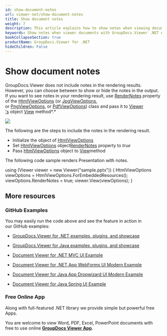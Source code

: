 ```yaml
---
id: show-document-notes
url: viewer-net/show-document-notes
title: Show document notes
weight: 7
description: This article explains how to show notes when viewing documents with GroupDocs.Viewer within your .NET applications.
keywords: Show notes when viewer documents with GroupDocs.Viewer .NET API
bookCollapseSection: true
productName: GroupDocs.Viewer for .NET
hideChildren: False
---
```


# Show document notes

GroupDocs.Viewer does not include notes in the rendering results. However, you can choose between to show or hide the notes in the output. If you want to see notes in your rendering result, use [RenderNotes](https://apireference.groupdocs.com/net/viewer/groupdocs.viewer.options/baseviewoptions/properties/rendernotes) property of the [HtmlViewOptions](https://apireference.groupdocs.com/net/viewer/groupdocs.viewer.options/htmlviewoptions) (or [JpgViewOptions](https://apireference.groupdocs.com/net/viewer/groupdocs.viewer.options/jpgviewoptions), or [PngViewOptions](https://apireference.groupdocs.com/net/viewer/groupdocs.viewer.options/pngviewoptions), or [PdfViewOptions](https://apireference.groupdocs.com/net/viewer/groupdocs.viewer.options/pdfviewoptions)) class and pass it to [Viewer 's](https://apireference.groupdocs.com/net/viewer/groupdocs.viewer/viewer) object [View](https://apireference.groupdocs.com/net/viewer/groupdocs.viewer/viewer/methods/view) method*.*

![](viewer-net/developer-guide/advanced-usage/viewing/common-rendering-options/show-document-notes/85918022.png)

The following are the steps to include the notes in the rendering result.

*   Initialize the object of [HtmlViewOptions](https://apireference.groupdocs.com/net/viewer/groupdocs.viewer.options/htmlviewoptions)
*   Set [HtmlViewOptions](https://apireference.groupdocs.com/net/viewer/groupdocs.viewer.options/htmlviewoptions) object[RenderNotes](https://apireference.groupdocs.com/net/viewer/groupdocs.viewer.options/baseviewoptions/properties/rendernotes) property to *true*
*   Pass [HtmlViewOptions](https://apireference.groupdocs.com/net/viewer/groupdocs.viewer.options/htmlviewoptions) object to [View](https://apireference.groupdocs.com/net/viewer/groupdocs.viewer/viewer/methods/view)method

The following code sample renders Presentation with notes.

using (Viewer viewer = new Viewer("sample.pptx"))
{
    HtmlViewOptions viewOptions = HtmlViewOptions.ForEmbeddedResources();
    viewOptions.RenderNotes = true;
    viewer.View(viewOptions);
}

## More resources

### GitHub Examples

You may easily run the code above and see the feature in action in our GitHub examples:

*   [GroupDocs.Viewer for .NET examples, plugins, and showcase](https://github.com/groupdocs-viewer/GroupDocs.Viewer-for-.NET)
    
*   [GroupDocs.Viewer for Java examples, plugins, and showcase](https://github.com/groupdocs-viewer/GroupDocs.Viewer-for-Java)
    
*   [Document Viewer for .NET MVC UI Example](https://github.com/groupdocs-viewer/GroupDocs.Viewer-for-.NET-MVC) 
    
*   [Document Viewer for .NET App WebForms UI Modern Example](https://github.com/groupdocs-viewer/GroupDocs.Viewer-for-.NET-WebForms)
    
*   [Document Viewer for Java App Dropwizard UI Modern Example](https://github.com/groupdocs-viewer/GroupDocs.Viewer-for-Java-Dropwizard)
    
*   [Document Viewer for Java Spring UI Example](https://github.com/groupdocs-viewer/GroupDocs.Viewer-for-Java-Spring)
    

### Free Online App

Along with full-featured .NET library we provide simple but powerful free Apps.

You are welcome to view Word, PDF, Excel, PowerPoint documents with free to use online **[GroupDocs Viewer App](https://products.groupdocs.app/viewer)**.

